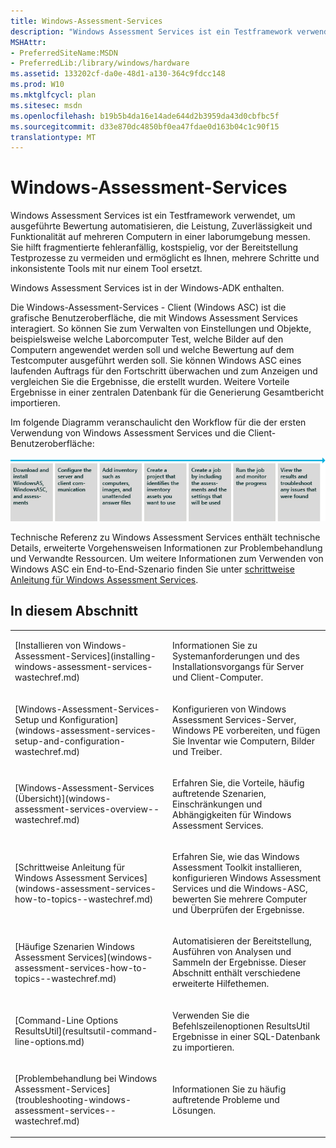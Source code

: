 ```yaml
---
title: Windows-Assessment-Services
description: "Windows Assessment Services ist ein Testframework verwendet, um ausgeführte Bewertung automatisieren, die Leistung, Zuverlässigkeit und Funktionalität auf mehreren Computern in einer laborumgebung messen."
MSHAttr:
- PreferredSiteName:MSDN
- PreferredLib:/library/windows/hardware
ms.assetid: 133202cf-da0e-48d1-a130-364c9fdcc148
ms.prod: W10
ms.mktglfcycl: plan
ms.sitesec: msdn
ms.openlocfilehash: b19b5b4da16e14ade644d2b3959da43d0cbfbc5f
ms.sourcegitcommit: d33e870dc4850bf0ea47fdae0d163b04c1c90f15
translationtype: MT
---
```

# <a name="windows-assessment-services"></a>Windows-Assessment-Services


Windows Assessment Services ist ein Testframework verwendet, um ausgeführte Bewertung automatisieren, die Leistung, Zuverlässigkeit und Funktionalität auf mehreren Computern in einer laborumgebung messen. Sie hilft fragmentierte fehleranfällig, kostspielig, vor der Bereitstellung Testprozesse zu vermeiden und ermöglicht es Ihnen, mehrere Schritte und inkonsistente Tools mit nur einem Tool ersetzt.

Windows Assessment Services ist in der Windows-ADK enthalten.

Die Windows-Assessment-Services - Client (Windows ASC) ist die grafische Benutzeroberfläche, die mit Windows Assessment Services interagiert. So können Sie zum Verwalten von Einstellungen und Objekte, beispielsweise welche Laborcomputer Test, welche Bilder auf den Computern angewendet werden soll und welche Bewertung auf dem Testcomputer ausgeführt werden soll. Sie können Windows ASC eines laufenden Auftrags für den Fortschritt überwachen und zum Anzeigen und vergleichen Sie die Ergebnisse, die erstellt wurden. Weitere Vorteile Ergebnisse in einer zentralen Datenbank für die Generierung Gesamtbericht importieren.

Im folgende Diagramm veranschaulicht den Workflow für die der ersten Verwendung von Windows Assessment Services und die Client-Benutzeroberfläche:

![Windows Asc Workflowdiagramm](images/adk-wasc-workflow.jpg)

Technische Referenz zu Windows Assessment Services enthält technische Details, erweiterte Vorgehensweisen Informationen zur Problembehandlung und Verwandte Ressourcen. Um weitere Informationen zum Verwenden von Windows ASC ein End-to-End-Szenario finden Sie unter [schrittweise Anleitung für Windows Assessment Services](windows-assessment-services-step-by-step-guide-was.md).

## <a name="in-this-section"></a>In diesem Abschnitt


<table>
<colgroup>
<col width="50%" />
<col width="50%" />
</colgroup>
<tbody>
<tr class="odd">
<td><p>[Installieren von Windows-Assessment-Services](installing-windows-assessment-services-wastechref.md)</p></td>
<td><p>Informationen Sie zu Systemanforderungen und des Installationsvorgangs für Server und Client-Computer.</p></td>
</tr>
<tr class="even">
<td><p>[Windows-Assessment-Services-Setup und Konfiguration](windows-assessment-services-setup-and-configuration-wastechref.md)</p></td>
<td><p>Konfigurieren von Windows Assessment Services-Server, Windows PE vorbereiten, und fügen Sie Inventar wie Computern, Bilder und Treiber.</p></td>
</tr>
<tr class="odd">
<td><p>[Windows-Assessment-Services (Übersicht)](windows-assessment-services-overview--wastechref.md)</p></td>
<td><p>Erfahren Sie, die Vorteile, häufig auftretende Szenarien, Einschränkungen und Abhängigkeiten für Windows Assessment Services.</p></td>
</tr>
<tr class="even">
<td><p>[Schrittweise Anleitung für Windows Assessment Services](windows-assessment-services-how-to-topics--wastechref.md)</p></td>
<td><p>Erfahren Sie, wie das Windows Assessment Toolkit installieren, konfigurieren Windows Assessment Services und die Windows-ASC, bewerten Sie mehrere Computer und Überprüfen der Ergebnisse.</p></td>
</tr>
<tr class="odd">
<td><p>[Häufige Szenarien Windows Assessment Services](windows-assessment-services-how-to-topics--wastechref.md)</p></td>
<td><p>Automatisieren der Bereitstellung, Ausführen von Analysen und Sammeln der Ergebnisse. Dieser Abschnitt enthält verschiedene erweiterte Hilfethemen.</p></td>
</tr>
<tr class="even">
<td><p>[Command-Line Options ResultsUtil](resultsutil-command-line-options.md)</p></td>
<td><p>Verwenden Sie die Befehlszeilenoptionen ResultsUtil Ergebnisse in einer SQL-Datenbank zu importieren.</p></td>
</tr>
<tr class="odd">
<td><p>[Problembehandlung bei Windows Assessment-Services](troubleshooting-windows-assessment-services--wastechref.md)</p></td>
<td><p>Informationen Sie zu häufig auftretende Probleme und Lösungen.</p></td>
</tr>
</tbody>
</table>

 

 

 






